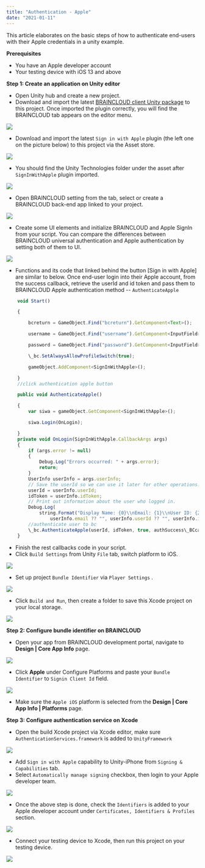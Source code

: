 ```yaml
---
title: "Authentication - Apple"
date: "2021-01-11"
---
```


This article elaborates on the basic steps of how to authenticate end-users with their Apple credentials in a unity example.

**Prerequisites**

- You have an Apple developer account
- Your testing device with iOS 13 and above

**Step 1: Create an application on Unity editor**

- Open Unity hub and create a new project.
- Download and import the latest [BRAINCLOUD client Unity package](https://github.com/getbraincloud/braincloud-csharp/releases) to this project. Once imported the plugin correctly, you will find the BRAINCLOUD tab appears on the editor menu.

[![](images/Screen+Shot+2021-01-10+at+8.10.14+PM.png)](https://downloads.intercomcdn.com/i/o/285883197/aa601320a7757495ae3aed7e/Screen+Shot+2021-01-10+at+8.10.14+PM.png)

- Download and import the latest `Sign in with Apple` plugin (the left one on the picture below) to this project via the Asset store.

[![](images/Screen+Shot+2021-01-10+at+8.57.20+PM.png)](https://downloads.intercomcdn.com/i/o/285888536/bbe9af49fc4ec526bc9b5b4b/Screen+Shot+2021-01-10+at+8.57.20+PM.png)

- You should find the Unity Technologies folder under the asset after `SignInWithApple` plugin imported.

[![](images/Screen+Shot+2021-01-10+at+9.05.16+PM.png)](https://downloads.intercomcdn.com/i/o/285889108/1b7769afa90c43fe28b9e623/Screen+Shot+2021-01-10+at+9.05.16+PM.png)

- Open BRAINCLOUD setting from the tab, select or create a BRAINCLOUD back-end app linked to your project.

[![](images/Screen+Shot+2021-01-10+at+9.11.08+PM.png)](https://downloads.intercomcdn.com/i/o/285889725/1386428122ce5d7142643b2f/Screen+Shot+2021-01-10+at+9.11.08+PM.png)

- Create some UI elements and initialize BRAINCLOUD and Apple SignIn from your script. You can compare the differences between BRAINCLOUD universal authentication and Apple authentication by setting both of them to UI.

[![](images/Screen+Shot+2021-01-10+at+9.13.34+PM.png)](https://downloads.intercomcdn.com/i/o/285890084/51ad044d85db7a5ca2592e7b/Screen+Shot+2021-01-10+at+9.13.34+PM.png)

- Functions and its code that linked behind the button \[Sign in with Apple\] are similar to below. Once end-user login into their Apple account, from the success callback, retrieve the userId and id token and pass them to BRAINCLOUD Apple authentication method -- `AuthenticateApple`
```js
    void Start()

    {

        bcreturn = GameObject.Find("bcreturn").GetComponent<Text>();

        username = GameObject.Find("username").GetComponent<InputField>();

        password = GameObject.Find("password").GetComponent<InputField>();

        \_bc.SetAlwaysAllowProfileSwitch(true);

        gameObject.AddComponent<SignInWithApple>();

    }
    //click authentication apple button

    public void AuthenticateApple()

    {
        var siwa = gameObject.GetComponent<SignInWithApple>();

        siwa.Login(OnLogin);

    }
    private void OnLogin(SignInWithApple.CallbackArgs args)
    {
        if (args.error != null)
        {
            Debug.Log("Errors occurred: " + args.error);
            return;
        }
        UserInfo userInfo = args.userInfo;
        // Save the userId so we can use it later for other operations.
        userId = userInfo.userId;
        idToken = userInfo.idToken;
        // Print out information about the user who logged in.
        Debug.Log(
            string.Format("Display Name: {0}\\nEmail: {1}\\nUser ID: {2}\\nID Token: {3}", userInfo.displayName ?? "",
                userInfo.email ?? "", userInfo.userId ?? "", userInfo.idToken ?? ""));
        //authenticate user to bc
        \_bc.AuthenticateApple(userId, idToken, true, authSuccess\_BCcall, authError\_BCcall);
    }
```
- Finish the rest callbacks code in your script.
- Click `Build Settings` from Unity `File` tab, switch platform to iOS.

[![](images/Screen+Shot+2021-01-10+at+9.44.33+PM.png)](https://downloads.intercomcdn.com/i/o/285894570/a762ccc8796ffd0f0e9c1df2/Screen+Shot+2021-01-10+at+9.44.33+PM.png)

- Set up project `Bundle Identifier` via `Player Settings` .

[![](images/Screen+Shot+2021-01-10+at+9.47.48+PM.png)](https://downloads.intercomcdn.com/i/o/285895068/44669e72e173434f0ddfbc00/Screen+Shot+2021-01-10+at+9.47.48+PM.png)

- Click `Build and Run`, then create a folder to save this Xcode project on your local storage.

[![](images/Screen+Shot+2021-01-10+at+9.55.52+PM.png)](https://downloads.intercomcdn.com/i/o/285896056/9744398043cd503cc7ffca22/Screen+Shot+2021-01-10+at+9.55.52+PM.png)

**Step 2: Configure bundle identifier on BRAINCLOUD**

- Open your app from BRAINCLOUD development portal, navigate to **Design | Core App Info** page.

[![](images/image.png)](https://downloads.intercomcdn.com/i/o/285908041/f165ca4a7d3aa1ce30c6c2e3/image.png)

- Click **Apple** under Configure Platforms and paste your `Bundle Identifier` to `Signin Client Id` field.

[![](images/Screen+Shot+2021-01-10+at+11.26.27+PM.png)](https://downloads.intercomcdn.com/i/o/285908913/c591b521a4616bbb5a1b743d/Screen+Shot+2021-01-10+at+11.26.27+PM.png)

- Make sure the `Apple iOS` platform is selected from the **Design | Core App Info | Platforms** page.

**Step 3: Configure authentication service on Xcode**

- Open the build Xcode project via Xcode editor, make sure `AuthenticationServices.framework` is added to `UnityFramework`

[![](images/Screen+Shot+2021-01-10+at+11.00.41+PM.png)](https://downloads.intercomcdn.com/i/o/285905752/c0386612eda45b59bb0149a5/Screen+Shot+2021-01-10+at+11.00.41+PM.png)

- Add `Sign in with Apple` capability to Unity-iPhone from `Signing & Capabilities` tab.
- Select `Automatically manage signing` checkbox, then login to your Apple developer team.

[![](images/Screen+Shot+2021-01-10+at+11.11.17+PM.png)](https://downloads.intercomcdn.com/i/o/285906760/d880662a000a2c03db1cac23/Screen+Shot+2021-01-10+at+11.11.17+PM.png)

- Once the above step is done, check the `Identifiers` is added to your Apple developer account under `Certificates, Identifiers & Profiles` section.

[![](images/Screen+Shot+2021-01-10+at+11.13.37+PM.png)](https://downloads.intercomcdn.com/i/o/285907595/c10ac4da92fa8fde99b72828/Screen+Shot+2021-01-10+at+11.13.37+PM.png)

- Connect your testing device to Xcode, then run this project on your testing device.

[![](images/Screen+Shot+2021-01-10+at+11.37.43+PM.png)](https://downloads.intercomcdn.com/i/o/285910469/c944f42a52608034397396aa/Screen+Shot+2021-01-10+at+11.37.43+PM.png)
